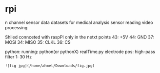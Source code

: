 # rpi
  n channel sensor data
  datasets for medical analysis sensor reading
  video processing

Shiled connceted with raspPI only in the netxt points
43: +5V
44: GND
37: MOSI
34: MISO
35: CLKL
36: CS

python: 
  running: 
    python(or pythonX) realTime.py
  electrode pos:
    high-pass filter 1: 30 Hz
  
    ![fig jpg](/home/ahmet/Downloads/fig.jpg)
